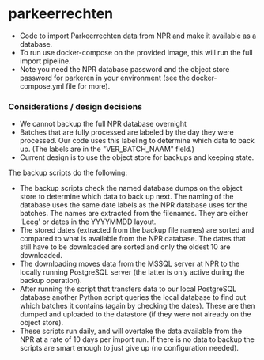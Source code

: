 # parkeerrechten

* Code to import Parkeerrechten data from NPR and make it available as a database.
* To run use docker-compose on the provided image, this will run the full import
  pipeline.
* Note you need the NPR database password and the object store password for
  parkeren in your environment (see the docker-compose.yml file for more).


### Considerations / design decisions
* We cannot backup the full NPR database overnight
* Batches that are fully processed are labeled by the day they were processed.
  Our code uses this labeling to determine which data to back up. (The labels
  are in the "VER_BATCH_NAAM" field.)
* Current design is to use the object store for backups and keeping state.

The backup scripts do the following:
* The backup scripts check the named database dumps on the object store to
  determine which data to back up next. The naming of the database uses the
  same date labels as the NPR database uses for the batches. The names are
  extracted from the filenames. They are either 'Leeg' or dates in the
  YYYYMMDD layout.
* The stored dates (extracted from the backup file names) are sorted and
  compared to what is available from the NPR database. The dates that still
  have to be downloaded are sorted and only the oldest 10 are downloaded.
* The downloading moves data from the MSSQL server at NPR to the locally
  running PostgreSQL server (the latter is only active during the backup
  operation).
* After running the script that transfers data to our local PostgreSQL
  database another Python script queries the local database to find out
  which batches it contains (again by checking the dates). These are then
  dumped and uploaded to the datastore (if they were not already on the
  object store).
* These scripts run daily, and will overtake the data available from the
  NPR at a rate of 10 days per import run. If there is no data to backup
  the scripts are smart enough to just give up (no configuration needed).

